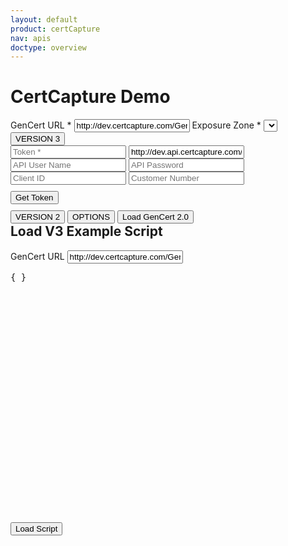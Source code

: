 ```yaml
---
layout: default
product: certCapture
nav: apis
doctype: overview
---
```

<h1>CertCapture Demo</h1>
<!-- Options container -->
<div id="gencert_test" class="col-md-6">
    <div class="p5" style="display: inline-block;">
        <label>GenCert URL *</label>
        <input id="gencert_url" value="http://dev.certcapture.com/Gencert2/js" placeholder="https://beta.certcapture.com/Gencert2/js" type="text">
        <label>Exposure Zone *</label>
        <select id="set_zone"></select>
    </div> 
    <!-- Accordian section -->
    <div>
        <button class="accordion" id="default_panel">VERSION 3</button>
        <div class="panel" style="display:block;">
            <div >
                <input id="token" placeholder="Token *" type="text">
                <input id="api_url" class="tm10" placeholder="API URL" placeholder="https://beta-api.certcapture.com/v2/auth/get-token" value="http://dev.api.certcapture.com/v2/auth/get-token" type="text">
            </div>
            <div>
                <input id="api_user" class="tm10" placeholder="API User Name" type="text">
                <input id="api_password" class="tm10" placeholder="API Password" type="password">
            </div>
            <div>
                <input id="token_client_id" class="tm10" placeholder="Client ID" type="text">
                <input id="token_customer_number" class="tm10" placeholder="Customer Number" type="text">
            </div>
            <button class="btn btn-primary" style="margin-top: 10px;" onclick="get_token()">Get Token</button>
        </div>
    </div>
    <button class="accordion">VERSION 2</button>
    <div class="panel" style="display: none;">
        <input id="client_id" class="tm10" placeholder="Client ID *" type="text">
        <input id="key" class="tm10" placeholder="GenCert Key *" type="text">
        <input id="customer_number" class="tm10 mb20" placeholder="Customer Number *" type="text" class="mb20">
    </div>
    <button class="accordion">OPTIONS</button>
    <div class="panel" style="display: none;">
        <ul id="test_options">
            <li>
                <input type='checkbox' id="edit_purchaser">
                <label>Edit Purchaser</label>
            </li>
            <li>
                <input type='checkbox' id="show_files">
                <label>Show Files</label>
            </li>
            <li>
                <input type='checkbox' id="submit_to_stack">
                <label>Submit To Stack</label>
            </li>
            <li>
                <input type='checkbox' id="preview">
                <label>Preview</label>
            </li>
            <li>
                <input type='checkbox' id="upload_only">
                <label>Upload Only</label>
            </li>
            <li>
                <input type='checkbox' id="fill_only">
                <label>Fill Only</label>
            </li>
            <li>
                <input type='checkbox' id="customer_list">
                <label>Customer List</label>
            </li>
            <li>
                <input type='checkbox' id="append_barcode">
                <label>Append Barcode</label> 
            </li>
            <li>
                <input type='checkbox' id="upload_form_unavailable">
                <label>Upload If Form Unavailable</label>
            </li>
        </ul>
    </div>
    <button class="btn btn-primary" id="gencert2_button" style="margin-top: 10px;" onclick="init_api();">Load GenCert 2.0</button>
</div>
<!-- Output section -->
<div class="col-md-6">
    <h2 style="margin-top: 0">Load V3 Example Script</h2>
    <div id="script_test" class="p5">
        <label>GenCert URL</label>
        <input id="gencert_url_script" value="http://dev.certcapture.com/Gencert2/js" placeholder="https://beta.certcapture.com/Gencert2/js" type="text">
        <div id="sample_script" class="code-snippet respScroll api-console-output" style="height: 400px;">
            <div class="loading-pulse" style="display: none;"></div>
            <pre id="demo-console-output" style="height: 400px">{ }</pre>
        </div>
        <button class="btn btn-primary" id="gencert2_button" onclick="init_script();">Load Script</button>
    </div>
</div>

<!-- Form ouput -->
<div id="form_parent_container">
    <div id="form_parent" style="display:none"></div>
</div>

